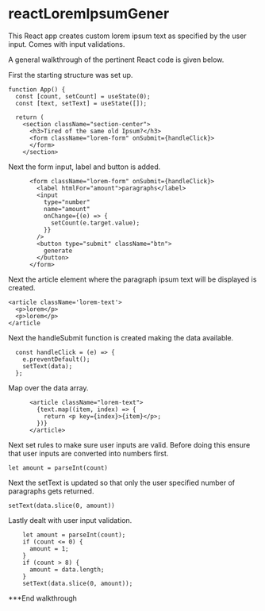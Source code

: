 # reactLoremIpsumGener
This React app creates custom lorem ipsum text as specified by the user input. Comes with input validations.

A general walkthrough of the pertinent React code is given below.

First the starting structure was set up.
```React
function App() {
  const [count, setCount] = useState(0);
  const [text, setText] = useState([]);

  return (
    <section className="section-center">
      <h3>Tired of the same old Ipsum?</h3>
      <form className="lorem-form" onSubmit={handleClick}>
      </form>
    </section>
```

Next the form input, label and button is added.
```React
      <form className="lorem-form" onSubmit={handleClick}>
        <label htmlFor="amount">paragraphs</label>
        <input
          type="number"
          name="amount"
          onChange={(e) => {
            setCount(e.target.value);
          }}
        />
        <button type="submit" className="btn">
          generate
        </button>
      </form>
```

Next the article element where the paragraph ipsum text will be displayed is created.
```React
<article className='lorem-text'>
  <p>lorem</p>
  <p>lorem</p>
</article
```

Next the handleSubmit function is created making the data available.
```React
  const handleClick = (e) => {
    e.preventDefault();
    setText(data);
  };
```

Map over the data array.
```React
      <article className="lorem-text">
        {text.map((item, index) => {
          return <p key={index}>{item}</p>;
        })}
      </article>
```

Next set rules to make sure user inputs are valid. Before doing this ensure that user inputs are converted into numbers first.
```React
let amount = parseInt(count)
```

Next the setText is updated so that only the user specified number of paragraphs gets returned.
```React
setText(data.slice(0, amount))
```

Lastly dealt with user input validation.
```React
    let amount = parseInt(count);
    if (count <= 0) {
      amount = 1;
    }
    if (count > 8) {
      amount = data.length;
    }
    setText(data.slice(0, amount));
```


***End walkthrough
